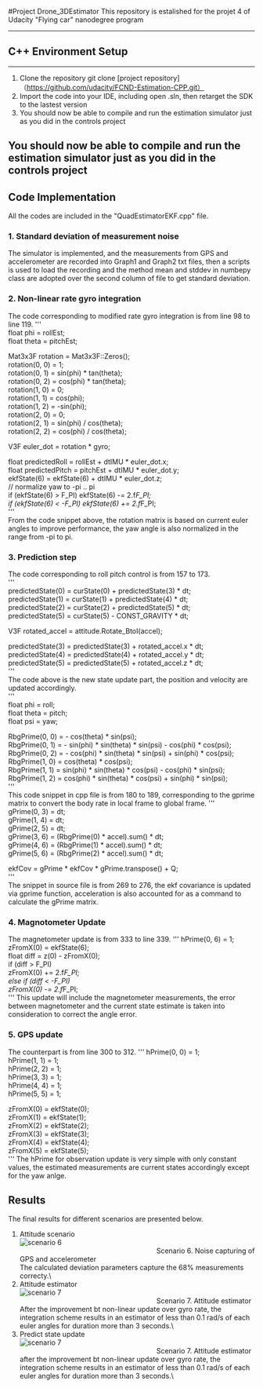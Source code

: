 #Project Drone_3DEstimator
This repository is estalished for the projet 4 of Udacity "Flying car" nanodegree program

---

## C++ Environment Setup

---
1. Clone the repository
git clone [project repository]（https://github.com/udacity/FCND-Estimation-CPP.git）
2. Import the code into your IDE, including open .sln, then retarget the SDK to the lastest version 
3. You should now be able to compile and run the estimation simulator just as you did in the controls project

You should now be able to compile and run the estimation simulator just as you did in the controls project
---

## Code Implementation
All the codes are included in the "QuadEstimatorEKF.cpp" file.
### 1. Standard deviation of measurement noise
The simulator is implemented, and the measurements from GPS and accelerometer are recorded into Graph1 and Graph2 txt files, then a scripts is used to load the recording and the method mean and stddev in numbepy class are adopted over the second column of file to get standard deviation.
### 2. Non-linear rate gyro integration
The code corresponding to modified rate gyro integration is from line 98 to line 119.
'''\
  float phi = rollEst;\
  float theta = pitchEst;

  Mat3x3F rotation = Mat3x3F::Zeros();\
  rotation(0, 0) = 1;\
  rotation(0, 1) = sin(phi) * tan(theta);\
  rotation(0, 2) = cos(phi) * tan(theta);\
  rotation(1, 0) = 0;\
  rotation(1, 1) = cos(phi);\
  rotation(1, 2) = -sin(phi); \
  rotation(2, 0) = 0;\
  rotation(2, 1) = sin(phi) / cos(theta);\
  rotation(2, 2) = cos(phi) / cos(theta);
  
  V3F euler_dot = rotation * gyro;

  float predictedRoll = rollEst + dtIMU * euler_dot.x;\
  float predictedPitch = pitchEst + dtIMU * euler_dot.y;\
  ekfState(6) = ekfState(6) + dtIMU * euler_dot.z;\
  // normalize yaw to -pi .. pi\
  if (ekfState(6) > F_PI) ekfState(6) -= 2.f*F_PI;\
  if (ekfState(6) < -F_PI) ekfState(6) += 2.f*F_PI;\
'''\
From the code snippet above, the rotation matrix is based on current euler angles to improve performance, the yaw angle is also normalized in the range from -pi to pi.
### 3. Prediction step
The code corresponding to roll pitch control is from 157 to 173.\
'''\
  predictedState(0) = curState(0) + predictedState(3) * dt;\
  predictedState(1) = curState(1) + predictedState(4) * dt;\
  predictedState(2) = curState(2) + predictedState(5) * dt;\
  predictedState(5) = curState(5) - CONST_GRAVITY * dt;

  V3F rotated_accel = attitude.Rotate_BtoI(accel);

  predictedState(3) = predictedState(3) + rotated_accel.x * dt;\
  predictedState(4) = predictedState(4) + rotated_accel.y * dt;\
  predictedState(5) = predictedState(5) + rotated_accel.z * dt;\
'''\
The code above is the new state update part, the position and velocity are updated accordingly.\
'''\
  float phi = roll;\
  float theta = pitch;\
  float psi = yaw;
  
  RbgPrime(0, 0) = - cos(theta) * sin(psi);\
  RbgPrime(0, 1) = - sin(phi) * sin(theta) * sin(psi) - cos(phi) * cos(psi);\
  RbgPrime(0, 2) = - cos(phi) * sin(theta) * sin(psi) + sin(phi) * cos(psi);\
  RbgPrime(1, 0) = cos(theta) * cos(psi);\
  RbgPrime(1, 1) = sin(phi) * sin(theta) * cos(psi) - cos(phi) * sin(psi);\
  RbgPrime(1, 2) = cos(phi) * sin(theta) * cos(psi) + sin(phi) * sin(psi);\
'''\
This code snippet in cpp file is from 180 to 189, corresponding to the gprime matrix to convert the body rate in local frame to global frame.
'''\
  gPrime(0, 3) = dt;\
  gPrime(1, 4) = dt;\
  gPrime(2, 5) = dt;\
  gPrime(3, 6) = (RbgPrime(0) * accel).sum() * dt;\
  gPrime(4, 6) = (RbgPrime(1) * accel).sum() * dt;\
  gPrime(5, 6) = (RbgPrime(2) * accel).sum() * dt;

  ekfCov = gPrime * ekfCov * gPrime.transpose() + Q;\
'''\
The snippet in source file is from 269 to 276, the ekf covariance is updated via gprime function, acceleration is also accounted for as a command to calculate the gPrime matrix.
### 4. Magnotometer Update
The magnetometer update is from 333 to line 339.
'''
  hPrime(0, 6) = 1;\
  zFromX(0) = ekfState(6);\
  float diff = z(0) - zFromX(0);\
  if (diff > F_PI)\
	  zFromX(0) += 2.f*F_PI;\
  else if (diff < -F_PI) \
	  zFromX(0) -= 2.f*F_PI;\
'''
This update will include the magnetometer measurements, the error between magnetometer and the current state estimate is taken into consideration to correct the angle error.
### 5. GPS update
The counterpart is from line 300 to 312.
'''
  hPrime(0, 0) = 1;\
  hPrime(1, 1) = 1;\
  hPrime(2, 2) = 1;\
  hPrime(3, 3) = 1;\
  hPrime(4, 4) = 1;\
  hPrime(5, 5) = 1;

  zFromX(0) = ekfState(0);\
  zFromX(1) = ekfState(1);\
  zFromX(2) = ekfState(2);\
  zFromX(3) = ekfState(3);\
  zFromX(4) = ekfState(4);\
  zFromX(5) = ekfState(5);\
'''
The hPrime for observation update is very simple with only constant values, the estimated measurements are current states accordingly except for the yaw anlge.
## Results
The final results for different scenarios are presented below.
1. Attitude scenario\
![scenario 6](/img/scenario-6-noise.JPG)
<br />&emsp; &emsp;  &emsp;  &emsp; &emsp; &emsp;  &emsp;  &emsp; &emsp; &emsp;  &emsp;  &emsp;&emsp; &emsp;  &emsp;  &emsp;Scenario 6. Noise capturing of GPS and accelerometer<br />
The calculated deviation parameters capture the 68% measurements correcty.\
2. Attitude estimator\
![scenario 7](/img/scenario-7-attitude.JPG)
<br />&emsp; &emsp;  &emsp;  &emsp; &emsp; &emsp;  &emsp;  &emsp; &emsp; &emsp;  &emsp;  &emsp;&emsp; &emsp;  &emsp;  &emsp;Scenario 7. Attitude estimator <br />
After the improvement bt non-linear update over gyro rate, the integration scheme results in an estimator of less than 0.1 rad/s of each euler angles  for duration more than 3 seconds.\
3. Predict state update\
![scenario 7](/img/scenario-7-attitude.JPG)
<br />&emsp; &emsp;  &emsp;  &emsp; &emsp; &emsp;  &emsp;  &emsp; &emsp; &emsp;  &emsp;  &emsp;&emsp; &emsp;  &emsp;  &emsp;Scenario 7. Attitude estimator <br />
after the improvement bt non-linear update over gyro rate, the integration scheme results in an estimator of less than 0.1 rad/s of each euler angles  for duration more than 3 seconds.\
